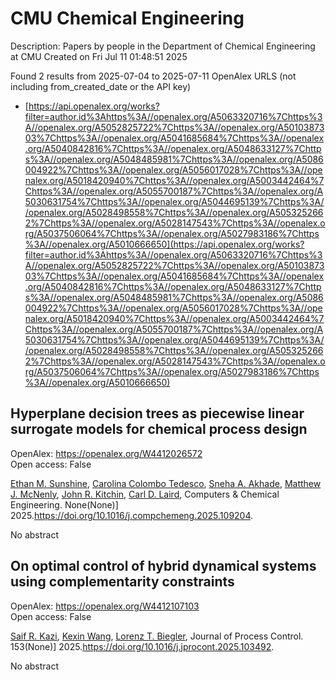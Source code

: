 # CMU Chemical Engineering
Description: Papers by people in the Department of Chemical Engineering at CMU
Created on Fri Jul 11 01:48:51 2025

Found 2 results from 2025-07-04 to 2025-07-11
OpenAlex URLS (not including from_created_date or the API key)
- [https://api.openalex.org/works?filter=author.id%3Ahttps%3A//openalex.org/A5063320716%7Chttps%3A//openalex.org/A5052825722%7Chttps%3A//openalex.org/A5010387303%7Chttps%3A//openalex.org/A5041685684%7Chttps%3A//openalex.org/A5040842816%7Chttps%3A//openalex.org/A5048633127%7Chttps%3A//openalex.org/A5048485981%7Chttps%3A//openalex.org/A5086004922%7Chttps%3A//openalex.org/A5056017028%7Chttps%3A//openalex.org/A5018420940%7Chttps%3A//openalex.org/A5003442464%7Chttps%3A//openalex.org/A5055700187%7Chttps%3A//openalex.org/A5030631754%7Chttps%3A//openalex.org/A5044695139%7Chttps%3A//openalex.org/A5028498558%7Chttps%3A//openalex.org/A5053252662%7Chttps%3A//openalex.org/A5028147543%7Chttps%3A//openalex.org/A5037506064%7Chttps%3A//openalex.org/A5027983186%7Chttps%3A//openalex.org/A5010666650](https://api.openalex.org/works?filter=author.id%3Ahttps%3A//openalex.org/A5063320716%7Chttps%3A//openalex.org/A5052825722%7Chttps%3A//openalex.org/A5010387303%7Chttps%3A//openalex.org/A5041685684%7Chttps%3A//openalex.org/A5040842816%7Chttps%3A//openalex.org/A5048633127%7Chttps%3A//openalex.org/A5048485981%7Chttps%3A//openalex.org/A5086004922%7Chttps%3A//openalex.org/A5056017028%7Chttps%3A//openalex.org/A5018420940%7Chttps%3A//openalex.org/A5003442464%7Chttps%3A//openalex.org/A5055700187%7Chttps%3A//openalex.org/A5030631754%7Chttps%3A//openalex.org/A5044695139%7Chttps%3A//openalex.org/A5028498558%7Chttps%3A//openalex.org/A5053252662%7Chttps%3A//openalex.org/A5028147543%7Chttps%3A//openalex.org/A5037506064%7Chttps%3A//openalex.org/A5027983186%7Chttps%3A//openalex.org/A5010666650)

## Hyperplane decision trees as piecewise linear surrogate models for chemical process design   

OpenAlex: https://openalex.org/W4412026572    
Open access: False
    
[Ethan M. Sunshine](https://openalex.org/A5092859260), [Carolina Colombo Tedesco](https://openalex.org/A5109721889), [Sneha A. Akhade](https://openalex.org/A5042139840), [Matthew J. McNenly](https://openalex.org/A5112550844), [John R. Kitchin](https://openalex.org/A5003442464), [Carl D. Laird](https://openalex.org/A5109041235), Computers & Chemical Engineering. None(None)] 2025.https://doi.org/10.1016/j.compchemeng.2025.109204.
    
No abstract    

    

## On optimal control of hybrid dynamical systems using complementarity constraints   

OpenAlex: https://openalex.org/W4412107103    
Open access: False
    
[Saif R. Kazi](https://openalex.org/A5046223915), [Kexin Wang](https://openalex.org/A5100397193), [Lorenz T. Biegler](https://openalex.org/A5052825722), Journal of Process Control. 153(None)] 2025.https://doi.org/10.1016/j.jprocont.2025.103492.
    
No abstract    

    
